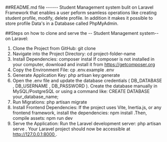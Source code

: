 ##README.md file ------ Student Management system bulit on Laravel Framework that enables a user peform seamless operations like creating student profile, modify, delete profile. In addition it makes it possible to store profile Data's in a Database called PhpMyAdmin. 

##Steps on how to clone and serve the -- Student Management system-- on Laravel:
1. Clone the Project from GitHub: git clone <repository-url> 
2. Navigate into the Project Directory: cd project-folder-name 
3. Install Dependencies: composer instal  If composer is not installed in your computer, download and install it from https://getcomposer.org
4. Copy the Environment File: cp .env.example .env
5. Generate Application Key: php artisan key:generate
6. Open the .env file and update the database credentials ( DB_DATABASE , DB_USERNAME , DB_PASSWORD ). Create the database manually in MySQL/PostgreSQL or using a command like: CREATE DATABASE your_database_name;
7. Run Migrations: php artisan migrate
8. Install Frontend Dependencies: If the project uses Vite, Inertia.js, or any frontend framework, install the dependencies: npm install .Then, compile assets: npm run dev
9. Serve the Application: Run the Laravel development server: php artisan serve . Your Laravel project should now be accessible at http://127.0.0.1:8000 .
